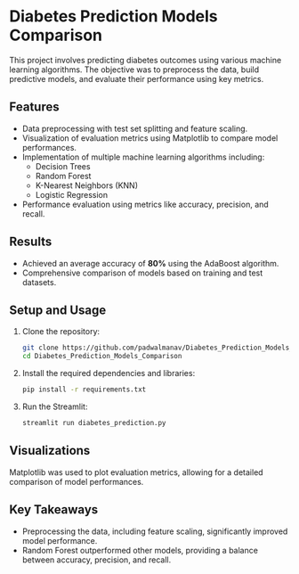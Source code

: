# Diabetes Prediction Models Comparison 

This project involves predicting diabetes outcomes using various machine learning algorithms. The objective was to preprocess the data, build predictive models, and evaluate their performance using key metrics.

## Features
- Data preprocessing with test set splitting and feature scaling.
- Visualization of evaluation metrics using Matplotlib to compare model performances.
- Implementation of multiple machine learning algorithms including:
  - Decision Trees
  - Random Forest
  - K-Nearest Neighbors (KNN)
  - Logistic Regression
- Performance evaluation using metrics like accuracy, precision, and recall.

## Results
- Achieved an average accuracy of **80%** using the AdaBoost algorithm.
- Comprehensive comparison of models based on training and test datasets.

## Setup and Usage
1. Clone the repository:
    ```bash
    git clone https://github.com/padwalmanav/Diabetes_Prediction_Models_Comparison.git
    cd Diabetes_Prediction_Models_Comparison
    ```

2. Install the required dependencies and libraries:
    ```bash
    pip install -r requirements.txt
    ```

3. Run the Streamlit:
    ```bash
    streamlit run diabetes_prediction.py
    ```

## Visualizations
Matplotlib was used to plot evaluation metrics, allowing for a detailed comparison of model performances.

## Key Takeaways
- Preprocessing the data, including feature scaling, significantly improved model performance.
- Random Forest outperformed other models, providing a balance between accuracy, precision, and recall.

